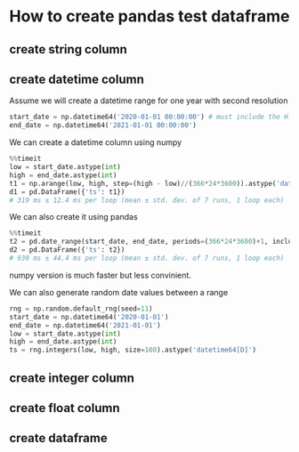 # How to create pandas test dataframe

## create string column

## create datetime column
Assume we will create a datetime range for one year with second resolution
```py
start_date = np.datetime64('2020-01-01 00:00:00') # must include the H:M:S
end_date = np.datetime64('2021-01-01 00:00:00')
```

We can create a datetime column using numpy
```py
%%timeit
low = start_date.astype(int)
high = end_date.astype(int)
t1 = np.arange(low, high, step=(high - low)//(366*24*3600)).astype('datetime64[s]')
d1 = pd.DataFrame({'ts': t1})
# 319 ms ± 12.4 ms per loop (mean ± std. dev. of 7 runs, 1 loop each)
```

We can also create it using pandas
```py
%%timeit
t2 = pd.date_range(start_date, end_date, periods=(366*24*3600)+1, inclusive='left', unit='s')
d2 = pd.DataFrame({'ts': t2})
# 930 ms ± 44.4 ms per loop (mean ± std. dev. of 7 runs, 1 loop each)
```

numpy version is much faster but less convinient.

We can also generate random date values between a range
```py
rng = np.random.default_rng(seed=11)
start_date = np.datetime64('2020-01-01') 
end_date = np.datetime64('2021-01-01')
low = start_date.astype(int)
high = end_date.astype(int)
ts = rng.integers(low, high, size=100).astype('datetime64[D]')
```

## create integer column

## create float column

## create dataframe
